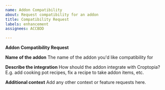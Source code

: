 ```yaml
---
name: Addon Compatibility
about: Request compatibility for an addon
title: Compatibility Request
labels: enhancement
assignees: ACCBDD

---
```


**Addon Compatibility Request**

**Name of the addon**
The name of the addon you'd like compatibility for

**Describe the integration**
How should the addon integrate with Croptopia? E.g. add cooking pot recipes, fix a recipe to take addon items, etc.

**Additional context**
Add any other context or feature requests here.
